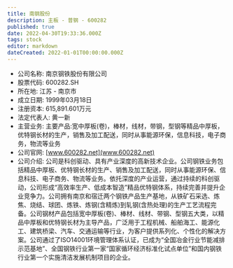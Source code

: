 ```yaml
---
title: 南钢股份
description: 主板 - 普钢 - 600282
published: true
date: 2022-04-30T19:33:36.000Z
tags: stock
editor: markdown
dateCreated: 2022-01-01T00:00:00.000Z
---
```


- 公司名称: 南京钢铁股份有限公司
- 股票代码: 600282.SH
- 所在地: 江苏 - 南京市
- 成立日期: 1999年03月18日
- 注册资本: 615,891.601万元
- 法定代表人: 黄一新
- 主营业务: 主要产品:宽中厚板(卷)，棒材，线材，带钢，型钢等精品中厚板，优特钢长材的生产，销售及加工配送，同时从事能源环保，信息科技，电子商务，物流等业务
- 公司官网: [www.600282.net](www.600282.net)
- 公司介绍: 公司是科创驱动、具有产业深度的高新技术企业。公司钢铁业务包括精品中厚板、优特钢长材的生产、销售及加工配送，同时从事能源环保、信息科技、电子商务、物流等业务。依托深度的产业运营，通过持续的科创驱动，公司形成“高效率生产、低成本智造”精品优特钢体系，持续完善并提升企业竞争力。公司拥有南京和宿迁两个钢铁产品生产基地，从铁矿石采选、炼焦、烧结、球团、炼铁、炼钢(含精炼)到轧钢(含热处理)的生产工艺流程完备。公司钢材产品包括宽中厚板(卷)、棒材、线材、带钢、型钢五大类，以精品中厚板和优特钢长材为主导产品，广泛用于工程机械、船舶海工、能源化工、建筑桥梁、汽车、交通运输等行业，为客户提供系列化、个性化的解决方案。公司通过了ISO14001环境管理体系认证，已成为“全国冶金行业节能减排示范基地”、全国钢铁行业第一家“国家循环经济标准化试点单位”和国内钢铁行业第一个实施清洁发展机制项目的企业。


